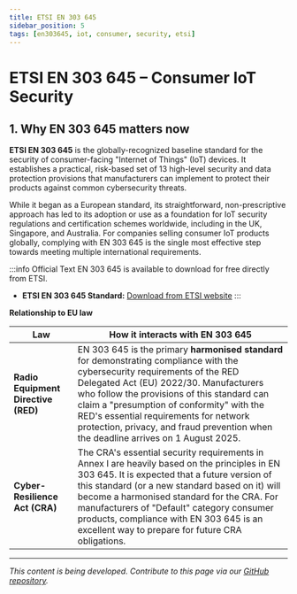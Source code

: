```yaml
---
title: ETSI EN 303 645
sidebar_position: 5
tags: [en303645, iot, consumer, security, etsi]
---
```

# ETSI EN 303 645 – Consumer IoT Security

## 1. Why EN 303 645 matters now

**ETSI EN 303 645** is the globally-recognized baseline standard for the security of consumer-facing "Internet of Things" (IoT) devices. It establishes a practical, risk-based set of 13 high-level security and data protection provisions that manufacturers can implement to protect their products against common cybersecurity threats.

While it began as a European standard, its straightforward, non-prescriptive approach has led to its adoption or use as a foundation for IoT security regulations and certification schemes worldwide, including in the UK, Singapore, and Australia. For companies selling consumer IoT products globally, complying with EN 303 645 is the single most effective step towards meeting multiple international requirements.

:::info Official Text
EN 303 645 is available to download for free directly from ETSI.

- **ETSI EN 303 645 Standard:** [Download from ETSI website][etsi_download]
:::

**Relationship to EU law**

| Law | How it interacts with EN 303 645 |
|-----|---------------------------|
| **Radio Equipment Directive (RED)** | EN 303 645 is the primary **harmonised standard** for demonstrating compliance with the cybersecurity requirements of the RED Delegated Act (EU) 2022/30. Manufacturers who follow the provisions of this standard can claim a "presumption of conformity" with the RED's essential requirements for network protection, privacy, and fraud prevention when the deadline arrives on 1 August 2025. |
| **Cyber-Resilience Act (CRA)** | The CRA's essential security requirements in Annex I are heavily based on the principles in EN 303 645. It is expected that a future version of this standard (or a new standard based on it) will become a harmonised standard for the CRA. For manufacturers of "Default" category consumer products, compliance with EN 303 645 is an excellent way to prepare for future CRA obligations. |

---

*This content is being developed. Contribute to this page via our [GitHub repository](https://github.com/sbd-community/handbook).*

[etsi_download]: https://www.etsi.org/deliver/etsi_en/303600_303699/303645/03.01.03_60/en_303645v030103p.pdf "Download ETSI EN 303 645 from the official source"